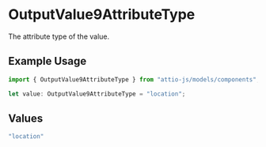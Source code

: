 # OutputValue9AttributeType

The attribute type of the value.

## Example Usage

```typescript
import { OutputValue9AttributeType } from "attio-js/models/components";

let value: OutputValue9AttributeType = "location";
```

## Values

```typescript
"location"
```